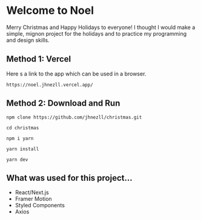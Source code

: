# Welcome to Noel

Merry Christmas and Happy Holidays to everyone! I thought I would make a simple, mignon project for the 
holidays and to practice my programming and design skills.

## Method 1: Vercel 

Here s a link to the app which can be used in a browser. 

    https://noel.jhnezll.vercel.app/

## Method 2: Download and Run
    npm clone https://github.com/jhnezll/christmas.git
    
    cd christmas

    npm i yarn

    yarn install

    yarn dev

## What was used for this project...
 - React/Next.js
 - Framer Motion
 - Styled Components
 - Axios



    




